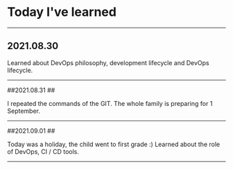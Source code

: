 # Today I've learned #

***

## 2021.08.30 ##
Learned about DevOps philosophy, development lifecycle and DevOps lifecycle.

***

##2021.08.31 ##

I repeated the commands of the GIT. The whole family is preparing for 1 September.

***

##2021.09.01 ##

Today was a holiday, the child went to first grade :)
Learned about the role of DevOps, CI / CD tools.

***
